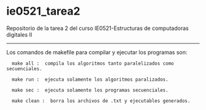 # ie0521_tarea2
Repositorio de la tarea 2 del curso IE0521-Estructuras de computadoras digitales II


**************************************************************************************
Los comandos de makefile para compilar y ejecutar los programas son:

      make all :  compila los algoritmos tanto paralelizados como secuenciales.

      make run :  ejecuta solamente los algoritmos paralizados.

      make sec :  ejecuta solamente los programas secuenciales.

      make clean :  borra los archivos de .txt y ejecutables generados.
